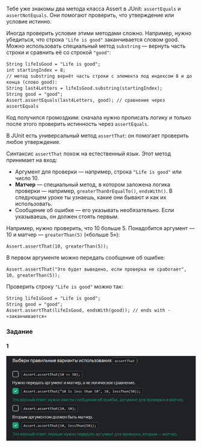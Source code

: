 Тебе уже знакомы два метода класса Assert в JUnit: `assertEquals` и `assertNotEquals`. Они помогают проверить, что утверждение или условие истинно.


Иногда проверить условие этими методами сложно. Например, нужно убедиться, что строка `"Life is good"` заканчивается словом good. Можно использовать специальный метод `substring` — вернуть часть строки и сравнить её со строкой `"good"`:
```
String lifeIsGood = "Life is good";
int startingIndex = 8;
// метод substring вернёт часть строки с элемента под индексом 8 и до конца (слово good):
String last4Letters = lifeIsGood.substring(startingIndex); 
String good = "good";
Assert.assertEquals(last4Letters, good); // сравнение через assertEquals 
```

Код получился громоздким: сначала нужно прописать логику и только после этого проверить истинность через `assertEquals`.


В JUnit есть универсальный метод `assertThat`: он помогает проверить любое утверждение.

Синтаксис `assertThat` похож на естественный язык. Этот метод принимает на вход:

- Аргумент для проверки — например, строка `"Life is good"` или число 10.
- **Матчер** — специальный метод, в котором заложена логика проверки — например, `greaterThanOrEqualTo()`, `endsWith()`. В следующем уроке ты узнаешь, какие они бывают и как их использовать.
- Сообщение об ошибке — его указывать необязательно. Если указываешь, он должен стоять первым.

Например, нужно проверить, что 10 больше 5. Понадобится аргумент — 10 и матчер — `greaterThan(5)` («больше 5»):
```
Assert.assertThat(10, greaterThan(5)); 
```

В первом аргументе можно передать сообщение об ошибке:
```
Assert.assertThat("Это будет выведено, если проверка не сработает", 10, greaterThan(5));  
```


Проверить строку `"Life is good"` можно так:
```
String lifeIsGood = "Life is good";
String good = "good";
Assert.assertThat(lifeIsGood, endsWith(good)); // ends with - «заканчивается» 
```

### Задание
#### 1

![img_5.png](img%2Fimg_5.png)